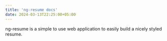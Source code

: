 ```yaml
---
title: 'ng-resume docs'
date: 2024-03-13T22:25:00+05:00
---
```


ng-resume is a simple to use web application to easily build a nicely styled resume.

